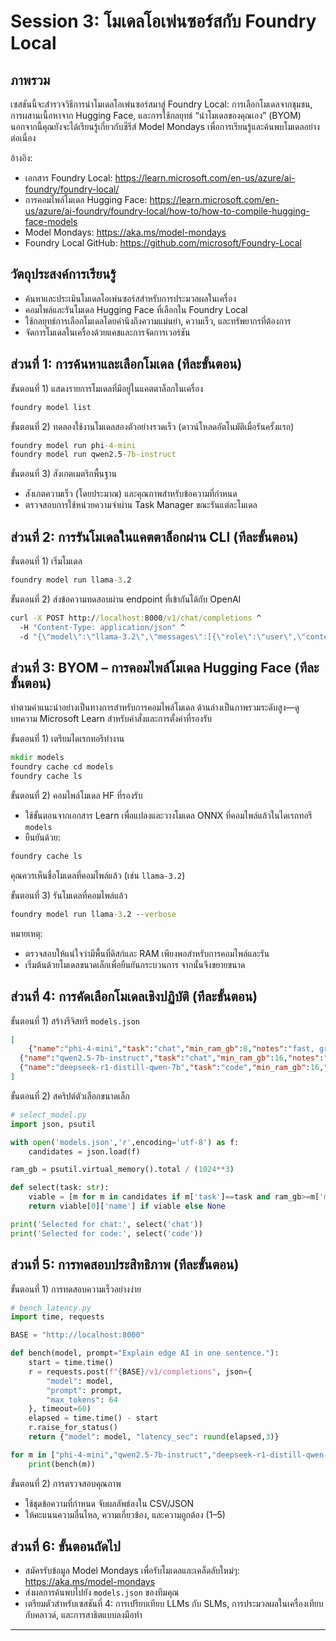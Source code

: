 <!--
CO_OP_TRANSLATOR_METADATA:
{
  "original_hash": "eb6ccbc99954b9db058c3fabdbf39cc5",
  "translation_date": "2025-09-22T19:18:56+00:00",
  "source_file": "Module08/03.OpenSourceModels.md",
  "language_code": "th"
}
-->
# Session 3: โมเดลโอเพ่นซอร์สกับ Foundry Local

## ภาพรวม

เซสชันนี้จะสำรวจวิธีการนำโมเดลโอเพ่นซอร์สมาสู่ Foundry Local: การเลือกโมเดลจากชุมชน, การผสานเนื้อหาจาก Hugging Face, และการใช้กลยุทธ์ “นำโมเดลของคุณเอง” (BYOM) นอกจากนี้คุณยังจะได้เรียนรู้เกี่ยวกับซีรีส์ Model Mondays เพื่อการเรียนรู้และค้นพบโมเดลอย่างต่อเนื่อง

อ้างอิง:
- เอกสาร Foundry Local: https://learn.microsoft.com/en-us/azure/ai-foundry/foundry-local/
- การคอมไพล์โมเดล Hugging Face: https://learn.microsoft.com/en-us/azure/ai-foundry/foundry-local/how-to/how-to-compile-hugging-face-models
- Model Mondays: https://aka.ms/model-mondays
- Foundry Local GitHub: https://github.com/microsoft/Foundry-Local

## วัตถุประสงค์การเรียนรู้
- ค้นหาและประเมินโมเดลโอเพ่นซอร์สสำหรับการประมวลผลในเครื่อง
- คอมไพล์และรันโมเดล Hugging Face ที่เลือกใน Foundry Local
- ใช้กลยุทธ์การเลือกโมเดลโดยคำนึงถึงความแม่นยำ, ความเร็ว, และทรัพยากรที่ต้องการ
- จัดการโมเดลในเครื่องด้วยแคชและการจัดการเวอร์ชัน

## ส่วนที่ 1: การค้นหาและเลือกโมเดล (ทีละขั้นตอน)

ขั้นตอนที่ 1) แสดงรายการโมเดลที่มีอยู่ในแคตตาล็อกในเครื่อง  
```cmd
foundry model list
```
  
ขั้นตอนที่ 2) ทดลองใช้งานโมเดลสองตัวอย่างรวดเร็ว (ดาวน์โหลดอัตโนมัติเมื่อรันครั้งแรก)  
```cmd
foundry model run phi-4-mini
foundry model run qwen2.5-7b-instruct
```
  
ขั้นตอนที่ 3) สังเกตเมตริกพื้นฐาน  
- สังเกตความเร็ว (โดยประมาณ) และคุณภาพสำหรับข้อความที่กำหนด  
- ตรวจสอบการใช้หน่วยความจำผ่าน Task Manager ขณะรันแต่ละโมเดล  

## ส่วนที่ 2: การรันโมเดลในแคตตาล็อกผ่าน CLI (ทีละขั้นตอน)

ขั้นตอนที่ 1) เริ่มโมเดล  
```cmd
foundry model run llama-3.2
```
  
ขั้นตอนที่ 2) ส่งข้อความทดสอบผ่าน endpoint ที่เข้ากันได้กับ OpenAI  
```cmd
curl -X POST http://localhost:8000/v1/chat/completions ^
  -H "Content-Type: application/json" ^
  -d "{\"model\":\"llama-3.2\",\"messages\":[{\"role\":\"user\",\"content\":\"Say hello in 5 words.\"}]}"

```
  

## ส่วนที่ 3: BYOM – การคอมไพล์โมเดล Hugging Face (ทีละขั้นตอน)

ทำตามคำแนะนำอย่างเป็นทางการสำหรับการคอมไพล์โมเดล ด้านล่างเป็นภาพรวมระดับสูง—ดูบทความ Microsoft Learn สำหรับคำสั่งและการตั้งค่าที่รองรับ

ขั้นตอนที่ 1) เตรียมไดเรกทอรีทำงาน  
```cmd
mkdir models
foundry cache cd models
foundry cache ls
```
  
ขั้นตอนที่ 2) คอมไพล์โมเดล HF ที่รองรับ  
- ใช้ขั้นตอนจากเอกสาร Learn เพื่อแปลงและวางโมเดล ONNX ที่คอมไพล์แล้วในไดเรกทอรี `models`  
- ยืนยันด้วย:  
```cmd
foundry cache ls
```
  
คุณควรเห็นชื่อโมเดลที่คอมไพล์แล้ว (เช่น `llama-3.2`)  

ขั้นตอนที่ 3) รันโมเดลที่คอมไพล์แล้ว  
```cmd
foundry model run llama-3.2 --verbose
```
  
หมายเหตุ:  
- ตรวจสอบให้แน่ใจว่ามีพื้นที่ดิสก์และ RAM เพียงพอสำหรับการคอมไพล์และรัน  
- เริ่มต้นด้วยโมเดลขนาดเล็กเพื่อยืนยันกระบวนการ จากนั้นจึงขยายขนาด  

## ส่วนที่ 4: การคัดเลือกโมเดลเชิงปฏิบัติ (ทีละขั้นตอน)

ขั้นตอนที่ 1) สร้างรีจิสทรี `models.json`  
```json
[
    {"name":"phi-4-mini","task":"chat","min_ram_gb":8,"notes":"fast, great for general chat"},
  {"name":"qwen2.5-7b-instruct","task":"chat","min_ram_gb":16,"notes":"larger context, good reasoning"},
  {"name":"deepseek-r1-distill-qwen-7b","task":"code","min_ram_gb":16,"notes":"coding-oriented"}
]
```
  
ขั้นตอนที่ 2) สคริปต์ตัวเลือกขนาดเล็ก  
```python
# select_model.py
import json, psutil

with open('models.json','r',encoding='utf-8') as f:
    candidates = json.load(f)

ram_gb = psutil.virtual_memory().total / (1024**3)

def select(task: str):
    viable = [m for m in candidates if m['task']==task and ram_gb>=m['min_ram_gb']]
    return viable[0]['name'] if viable else None

print('Selected for chat:', select('chat'))
print('Selected for code:', select('code'))
```
  

## ส่วนที่ 5: การทดสอบประสิทธิภาพ (ทีละขั้นตอน)

ขั้นตอนที่ 1) การทดสอบความเร็วอย่างง่าย  
```python
# bench_latency.py
import time, requests

BASE = "http://localhost:8000"

def bench(model, prompt="Explain edge AI in one sentence."):
    start = time.time()
    r = requests.post(f"{BASE}/v1/completions", json={
        "model": model,
        "prompt": prompt,
        "max_tokens": 64
    }, timeout=60)
    elapsed = time.time() - start
    r.raise_for_status()
    return {"model": model, "latency_sec": round(elapsed,3)}

for m in ["phi-4-mini","qwen2.5-7b-instruct","deepseek-r1-distill-qwen-7b"]:
    print(bench(m))
```
  
ขั้นตอนที่ 2) การตรวจสอบคุณภาพ  
- ใช้ชุดข้อความที่กำหนด จับผลลัพธ์ลงใน CSV/JSON  
- ให้คะแนนความลื่นไหล, ความเกี่ยวข้อง, และความถูกต้อง (1–5)  

## ส่วนที่ 6: ขั้นตอนถัดไป
- สมัครรับข้อมูล Model Mondays เพื่อรับโมเดลและเคล็ดลับใหม่ๆ: https://aka.ms/model-mondays  
- ส่งผลการค้นพบไปยัง `models.json` ของทีมคุณ  
- เตรียมตัวสำหรับเซสชันที่ 4: การเปรียบเทียบ LLMs กับ SLMs, การประมวลผลในเครื่องเทียบกับคลาวด์, และการสาธิตแบบลงมือทำ  

---

